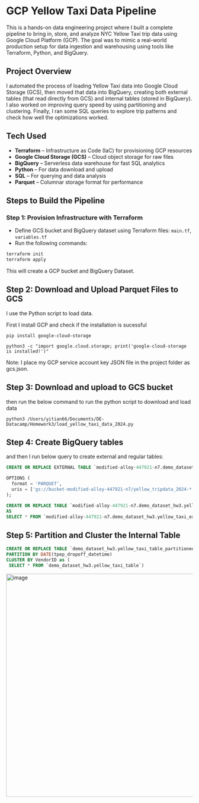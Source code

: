 # GCP Yellow Taxi Data Pipeline

This is a hands-on data engineering project where I built a complete pipeline to bring in, store, and analyze NYC Yellow Taxi trip data using Google Cloud Platform (GCP). The goal was to mimic a real-world production setup for data ingestion and warehousing using tools like Terraform, Python, and BigQuery.

## Project Overview

I automated the process of loading Yellow Taxi data into Google Cloud Storage (GCS), then moved that data into BigQuery, creating both external tables (that read directly from GCS) and internal tables (stored in BigQuery). I also worked on improving query speed by using partitioning and clustering. Finally, I ran some SQL queries to explore trip patterns and check how well the optimizations worked.

## Tech Used

- **Terraform** – Infrastructure as Code (IaC) for provisioning GCP resources
- **Google Cloud Storage (GCS)** – Cloud object storage for raw files
- **BigQuery** – Serverless data warehouse for fast SQL analytics
- **Python** – For data download and upload
- **SQL** – For querying and data analysis
- **Parquet** – Columnar storage format for performance


## Steps to Build the Pipeline

### Step 1: Provision Infrastructure with Terraform

- Define GCS bucket and BigQuery dataset using Terraform files: `main.tf`, `variables.tf`
- Run the following commands:

```bash
terraform init
terraform apply
```
This will create a GCP bucket and BigQuery Dataset.

## Step 2: Download and Upload Parquet Files to GCS
I use the Python script to load data. 

First I install GCP and check if the installation is sucessful 
```ssh
pip install google-cloud-storage
```

```ssh
python3 -c "import google.cloud.storage; print('google-cloud-storage is installed!')"
```
Note: I place my GCP service account key JSON file in the project folder as gcs.json. 

## Step 3: Download and upload to GCS bucket

then run the below command to run the python script to download and load data
```ssh
python3 /Users/yitian66/Documents/DE-Datacamp/Homework3/load_yellow_taxi_data_2024.py
```

## Step 4: Create BigQuery tables
and then I run below query to create external and regular tables:

```sql
CREATE OR REPLACE EXTERNAL TABLE `modified-alloy-447921-n7.demo_dataset_hw3.yellow_taxi_external`

OPTIONS (
  format = 'PARQUET',
  uris = ['gs://bucket-modified-alloy-447921-n7/yellow_tripdata_2024-*.parquet']
);

CREATE OR REPLACE TABLE `modified-alloy-447921-n7.demo_dataset_hw3.yellow_taxi_table`
AS
SELECT * FROM `modified-alloy-447921-n7.demo_dataset_hw3.yellow_taxi_external`;
```

## Step 5: Partition and Cluster the Internal Table

```sql
CREATE OR REPLACE TABLE `demo_dataset_hw3.yellow_taxi_table_partitioned`
PARTITION BY DATE(tpep_dropoff_datetime)
CLUSTER BY VendorID as (
 SELECT * FROM `demo_dataset_hw3.yellow_taxi_table`)
```
<img src="https://github.com/user-attachments/assets/e8f108b8-328d-4e46-b932-93809c472f80" alt="image" width="600">


